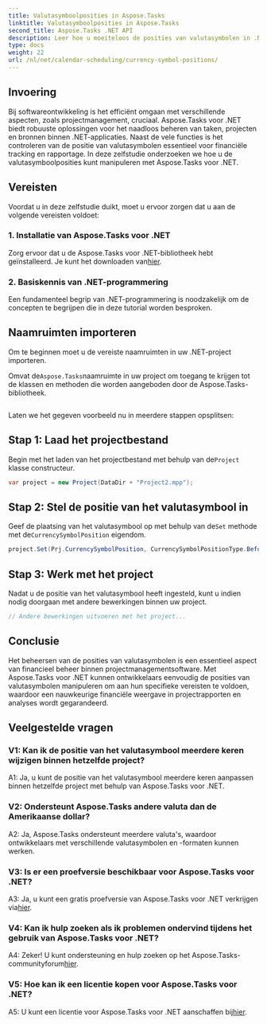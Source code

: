 ```yaml
---
title: Valutasymboolposities in Aspose.Tasks
linktitle: Valutasymboolposities in Aspose.Tasks
second_title: Aspose.Tasks .NET API
description: Leer hoe u moeiteloos de posities van valutasymbolen in .NET-projecten kunt beheren met Aspose.Tasks.
type: docs
weight: 22
url: /nl/net/calendar-scheduling/currency-symbol-positions/
---
```

## Invoering

Bij softwareontwikkeling is het efficiënt omgaan met verschillende aspecten, zoals projectmanagement, cruciaal. Aspose.Tasks voor .NET biedt robuuste oplossingen voor het naadloos beheren van taken, projecten en bronnen binnen .NET-applicaties. Naast de vele functies is het controleren van de positie van valutasymbolen essentieel voor financiële tracking en rapportage. In deze zelfstudie onderzoeken we hoe u de valutasymboolposities kunt manipuleren met Aspose.Tasks voor .NET.

## Vereisten

Voordat u in deze zelfstudie duikt, moet u ervoor zorgen dat u aan de volgende vereisten voldoet:

### 1. Installatie van Aspose.Tasks voor .NET

 Zorg ervoor dat u de Aspose.Tasks voor .NET-bibliotheek hebt geïnstalleerd. Je kunt het downloaden van[hier](https://releases.aspose.com/tasks/net/).

### 2. Basiskennis van .NET-programmering

Een fundamenteel begrip van .NET-programmering is noodzakelijk om de concepten te begrijpen die in deze tutorial worden besproken.

## Naamruimten importeren

Om te beginnen moet u de vereiste naamruimten in uw .NET-project importeren. 

 Omvat de`Aspose.Tasks`naamruimte in uw project om toegang te krijgen tot de klassen en methoden die worden aangeboden door de Aspose.Tasks-bibliotheek.

```csharp

```

Laten we het gegeven voorbeeld nu in meerdere stappen opsplitsen:

## Stap 1: Laad het projectbestand

 Begin met het laden van het projectbestand met behulp van de`Project` klasse constructeur.

```csharp
var project = new Project(DataDir + "Project2.mpp");
```

## Stap 2: Stel de positie van het valutasymbool in

 Geef de plaatsing van het valutasymbool op met behulp van de`Set` methode met de`CurrencySymbolPosition` eigendom.

```csharp
project.Set(Prj.CurrencySymbolPosition, CurrencySymbolPositionType.Before);
```

## Stap 3: Werk met het project

Nadat u de positie van het valutasymbool heeft ingesteld, kunt u indien nodig doorgaan met andere bewerkingen binnen uw project.

```csharp
// Andere bewerkingen uitvoeren met het project...
```

## Conclusie

Het beheersen van de posities van valutasymbolen is een essentieel aspect van financieel beheer binnen projectmanagementsoftware. Met Aspose.Tasks voor .NET kunnen ontwikkelaars eenvoudig de posities van valutasymbolen manipuleren om aan hun specifieke vereisten te voldoen, waardoor een nauwkeurige financiële weergave in projectrapporten en analyses wordt gegarandeerd.

## Veelgestelde vragen

### V1: Kan ik de positie van het valutasymbool meerdere keren wijzigen binnen hetzelfde project?

A1: Ja, u kunt de positie van het valutasymbool meerdere keren aanpassen binnen hetzelfde project met behulp van Aspose.Tasks voor .NET.

### V2: Ondersteunt Aspose.Tasks andere valuta dan de Amerikaanse dollar?

A2: Ja, Aspose.Tasks ondersteunt meerdere valuta's, waardoor ontwikkelaars met verschillende valutasymbolen en -formaten kunnen werken.

### V3: Is er een proefversie beschikbaar voor Aspose.Tasks voor .NET?

 A3: Ja, u kunt een gratis proefversie van Aspose.Tasks voor .NET verkrijgen via[hier](https://releases.aspose.com/).

### V4: Kan ik hulp zoeken als ik problemen ondervind tijdens het gebruik van Aspose.Tasks voor .NET?

 A4: Zeker! U kunt ondersteuning en hulp zoeken op het Aspose.Tasks-communityforum[hier](https://forum.aspose.com/c/tasks/15).

### V5: Hoe kan ik een licentie kopen voor Aspose.Tasks voor .NET?

 A5: U kunt een licentie voor Aspose.Tasks voor .NET aanschaffen bij[hier](https://purchase.aspose.com/buy).